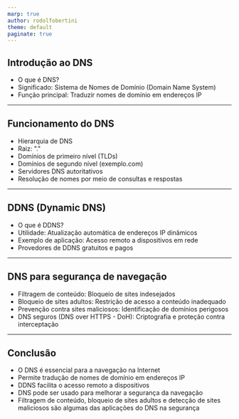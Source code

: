 ```yaml
---
marp: true
author: rodolfobertini
theme: default
paginate: true  
---
```


## Introdução ao DNS

- O que é DNS?
- Significado: Sistema de Nomes de Domínio (Domain Name System)
- Função principal: Traduzir nomes de domínio em endereços IP

---

## Funcionamento do DNS

- Hierarquia de DNS
- Raiz: "."
- Domínios de primeiro nível (TLDs)
- Domínios de segundo nível (exemplo.com)
- Servidores DNS autoritativos
- Resolução de nomes por meio de consultas e respostas

---

## DDNS (Dynamic DNS)

- O que é DDNS?
- Utilidade: Atualização automática de endereços IP dinâmicos
- Exemplo de aplicação: Acesso remoto a dispositivos em rede
- Provedores de DDNS gratuitos e pagos

---

## DNS para segurança de navegação

- Filtragem de conteúdo: Bloqueio de sites indesejados
- Bloqueio de sites adultos: Restrição de acesso a conteúdo inadequado
- Prevenção contra sites maliciosos: Identificação de domínios perigosos
- DNS seguros (DNS over HTTPS - DoH): Criptografia e proteção contra interceptação

---

## Conclusão

- O DNS é essencial para a navegação na Internet
- Permite tradução de nomes de domínio em endereços IP
- DDNS facilita o acesso remoto a dispositivos
- DNS pode ser usado para melhorar a segurança da navegação
- Filtragem de conteúdo, bloqueio de sites adultos e detecção de sites maliciosos são algumas das aplicações do DNS na segurança
